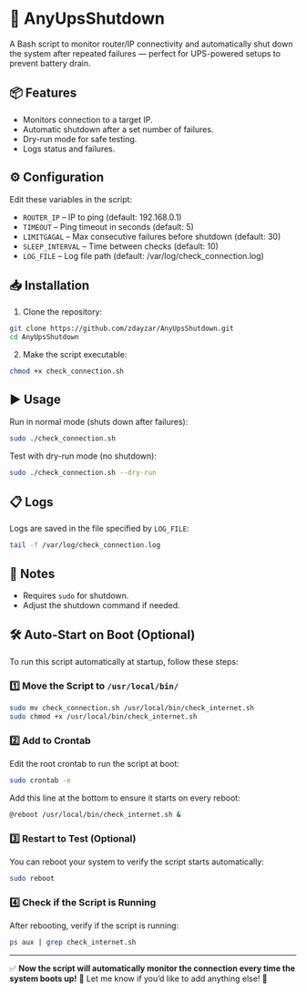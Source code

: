 # 🚀 AnyUpsShutdown

A Bash script to monitor router/IP connectivity and automatically shut down the system after repeated failures — perfect for UPS-powered setups to prevent battery drain.

## 📦 Features
- Monitors connection to a target IP.
- Automatic shutdown after a set number of failures.
- Dry-run mode for safe testing.
- Logs status and failures.

## ⚙️ Configuration
Edit these variables in the script:
- `ROUTER_IP` – IP to ping (default: 192.168.0.1)
- `TIMEOUT` – Ping timeout in seconds (default: 5)
- `LIMITGAGAL` – Max consecutive failures before shutdown (default: 30)
- `SLEEP_INTERVAL` – Time between checks (default: 10)
- `LOG_FILE` – Log file path (default: /var/log/check_connection.log)

## 📥 Installation
1. Clone the repository:
```bash
git clone https://github.com/zdayzar/AnyUpsShutdown.git
cd AnyUpsShutdown
```
2. Make the script executable:
```bash
chmod +x check_connection.sh
```

## ▶️ Usage
Run in normal mode (shuts down after failures):
```bash
sudo ./check_connection.sh
```
Test with dry-run mode (no shutdown):
```bash
sudo ./check_connection.sh --dry-run
```

## 📋 Logs
Logs are saved in the file specified by `LOG_FILE`:
```bash
tail -f /var/log/check_connection.log
```

## 📝 Notes
- Requires `sudo` for shutdown.
- Adjust the shutdown command if needed.


## 🛠 **Auto-Start on Boot (Optional)**  

To run this script automatically at startup, follow these steps:  

### 1️⃣ **Move the Script to `/usr/local/bin/`**  
```bash
sudo mv check_connection.sh /usr/local/bin/check_internet.sh
sudo chmod +x /usr/local/bin/check_internet.sh
```

### 2️⃣ **Add to Crontab**  
Edit the root crontab to run the script at boot:  
```bash
sudo crontab -e
```

Add this line at the bottom to ensure it starts on every reboot:  
```bash
@reboot /usr/local/bin/check_internet.sh &
```

### 3️⃣ **Restart to Test (Optional)**  
You can reboot your system to verify the script starts automatically:  
```bash
sudo reboot
```

### 4️⃣ **Check if the Script is Running**  
After rebooting, verify if the script is running:  
```bash
ps aux | grep check_internet.sh
```

---

✅ **Now the script will automatically monitor the connection every time the system boots up!** 🚀 Let me know if you’d like to add anything else! 🌟  
